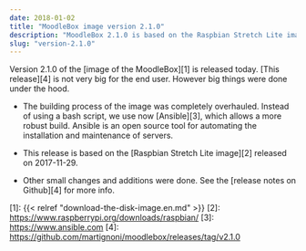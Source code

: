 ```yaml
---
date: 2018-01-02
title: "MoodleBox image version 2.1.0"
description: "MoodleBox 2.1.0 is based on the Raspbian Stretch Lite image released on 2017-11-29 and the image building process was refactored."
slug: "version-2.1.0"
---
```


Version 2.1.0 of the [image of the MoodleBox][1] is released today. [This release][4] is not very big for the end user. However big things were done under the hood.

- The building process of the image was completely overhauled. Instead of using a bash script, we use now [Ansible][3], which allows a more robust build. Ansible is an open source tool for automating the installation and maintenance of servers.

- This release is based on the [Raspbian Stretch Lite image][2] released on 2017-11-29.

- Other small changes and additions were done. See the [release notes on Github][4] for more info.

 [1]: {{< relref "download-the-disk-image.en.md" >}}
 [2]: https://www.raspberrypi.org/downloads/raspbian/
 [3]: https://www.ansible.com
 [4]: https://github.com/martignoni/moodlebox/releases/tag/v2.1.0
